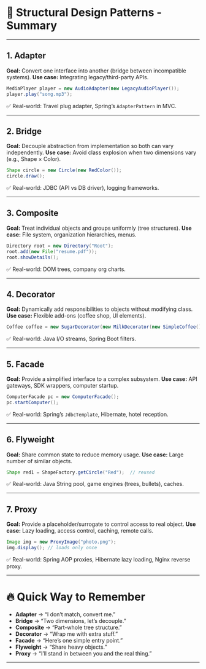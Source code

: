 # 🧱 Structural Design Patterns - Summary

---

## 1. **Adapter**

**Goal:** Convert one interface into another (bridge between incompatible systems).
**Use case:** Integrating legacy/third-party APIs.

```java
MediaPlayer player = new AudioAdapter(new LegacyAudioPlayer());
player.play("song.mp3");
```

✅ Real-world: Travel plug adapter, Spring’s `AdapterPattern` in MVC.

---

## 2. **Bridge**

**Goal:** Decouple abstraction from implementation so both can vary independently.
**Use case:** Avoid class explosion when two dimensions vary (e.g., Shape × Color).

```java
Shape circle = new Circle(new RedColor());
circle.draw();
```

✅ Real-world: JDBC (API vs DB driver), logging frameworks.

---

## 3. **Composite**

**Goal:** Treat individual objects and groups uniformly (tree structures).
**Use case:** File system, organization hierarchies, menus.

```java
Directory root = new Directory("Root");
root.add(new File("resume.pdf"));
root.showDetails();
```

✅ Real-world: DOM trees, company org charts.

---

## 4. **Decorator**

**Goal:** Dynamically add responsibilities to objects without modifying class.
**Use case:** Flexible add-ons (coffee shop, UI elements).

```java
Coffee coffee = new SugarDecorator(new MilkDecorator(new SimpleCoffee()));
```

✅ Real-world: Java I/O streams, Spring Boot filters.

---

## 5. **Facade**

**Goal:** Provide a simplified interface to a complex subsystem.
**Use case:** API gateways, SDK wrappers, computer startup.

```java
ComputerFacade pc = new ComputerFacade();
pc.startComputer();
```

✅ Real-world: Spring’s `JdbcTemplate`, Hibernate, hotel reception.

---

## 6. **Flyweight**

**Goal:** Share common state to reduce memory usage.
**Use case:** Large number of similar objects.

```java
Shape red1 = ShapeFactory.getCircle("Red");  // reused
```

✅ Real-world: Java String pool, game engines (trees, bullets), caches.

---

## 7. **Proxy**

**Goal:** Provide a placeholder/surrogate to control access to real object.
**Use case:** Lazy loading, access control, caching, remote calls.

```java
Image img = new ProxyImage("photo.png");
img.display(); // loads only once
```

✅ Real-world: Spring AOP proxies, Hibernate lazy loading, Nginx reverse proxy.

---

# 🔥 Quick Way to Remember

* **Adapter** → “I don’t match, convert me.”
* **Bridge** → “Two dimensions, let’s decouple.”
* **Composite** → “Part-whole tree structure.”
* **Decorator** → “Wrap me with extra stuff.”
* **Facade** → “Here’s one simple entry point.”
* **Flyweight** → “Share heavy objects.”
* **Proxy** → “I’ll stand in between you and the real thing.”

---
